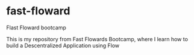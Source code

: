 # fast-floward
Flast Floward bootcamp

This is my repository from Fast Flowards Bootcamp, where I learn how to build a Descentralized Application using Flow
